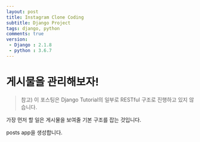 ```yaml
---
layout: post
title: Instagram Clone Coding
subtitle: Django Project
tags: django, python
comments: true
version:
 - Django : 2.1.8
 - python : 3.6.7
---
```


# 게시물을 관리해보자!

>참고) 이 포스팅은 Django Tutorial의 일부로 RESTful 구조로 진행하고 있지 않습니다.
>



가장 먼저 할 일은 게시물을 보여줄 기본 구조를 잡는 것입니다.

posts app을 생성합니다.

